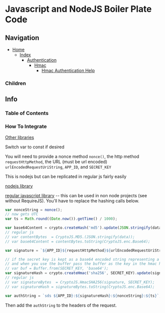 # Javascript and NodeJS Boiler Plate Code

## Navigation

* [Home](/README.md)
  * [Index](/docs/Index.md)
    * [Authentication](/src/Authentication/README.md)
      * [Hmac](/src/Authentication/Hmac/README.md)
        * [Hmac Authentication Help](/src/Authentication/Hmac/API%20Integration%20Help/HMAC%20Authentication%20Help.md)

### Children

## Info

### Table of Contents

### How To Integrate

[Other libraries](https://www.jokecamp.com/blog/examples-of-creating-base64-hashes-using-hmac-sha256-in-different-languages/)

Switch var to const if desired

You will need to provide a nonce method `nonce()`, the http method `requestHttpMethod`, the URL (must be url encoded) `urlEncodedRequestUriString`, `APP_ID`, and `SECRET_KEY`

This is nodejs but can be replicated in regular js fairly easily

[nodejs library](https://nodejs.org/api/crypto.html)

[regular javascript library](https://www.npmjs.com/package/crypto-js) -- this can be used in non node projects (see without RequireJS). You'll have to replace the hashing calls below.

```javascript
var nonceString = nonce();
// now gets UTC
var ts = Math.round((Date.now()).getTime() / 1000);

var base64Content = crypto.createHash('md5').update(JSON.stringify(data)).digest('base64');
// regular js
// var contentBytes  = CryptoJS.MD5.(JSON.stringify(data));
// var base64Content = contentBytes.toString(CryptoJS.enc.Base64);

var signature = `${APP_ID}${requestHttpMethod}${urlEncodedRequestUriString}${ts}${nonceString}${base64Content}`;

// if the secret key is kept as a base64 encoded string representing a byte[] (or buffer) you'll need this
// and when you use the buffer pass the buffer as the key in the hmac hashing
// var buf = Buffer.from(SECRET_KEY, 'base64');
var signatureHash = crypto.createHmac('sha256', SECRET_KEY).update(signature).digest('base64');
// regular js
// var signatureBytes  = CryptoJS.HmacSHA256(signature, SECRET_KEY);
// var signatureHash = signatureBytes.toString(CryptoJS.enc.Base64);

var authString = `sds ${APP_ID}:${signatureHash}:${nonceString}:${ts}`;
```

Then add the `authString` to the headers of the request.
